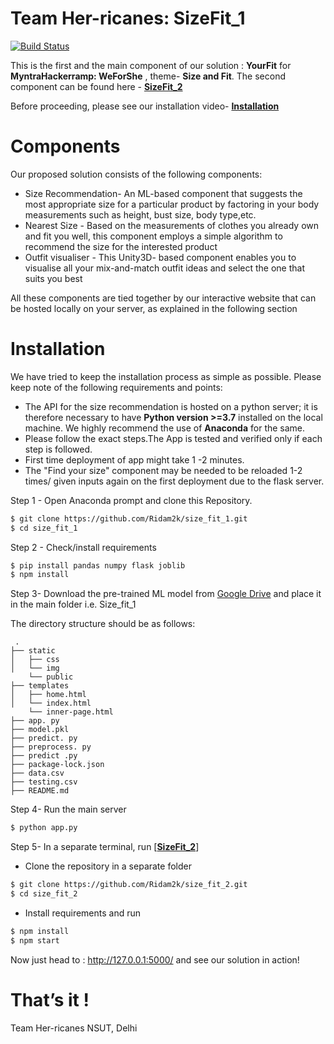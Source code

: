 ﻿# Team Her-ricanes: SizeFit_1

[![Build Status](https://travis-ci.org/joemccann/dillinger.svg?branch=master)](https://travis-ci.org/joemccann/dillinger)

This is the first and the main component of our solution : **YourFit** for **MyntraHackerramp: WeForShe** , theme- **Size and Fit**.
The second component can be found here - [**SizeFit_2**](https://github.com/Ridam2k/size_fit_2.git)

Before proceeding, please see our installation video- [**Installation**](https://drive.google.com/file/d/1_cuBjPhQyIJy8-9qxocF2_XI7_uOcjf2/view?usp=sharing)

# Components

Our proposed solution consists of the following components:

- Size Recommendation- An ML-based component that suggests the most appropriate size for a particular product by factoring in your body measurements such as height, bust size, body type,etc.
- Nearest Size - Based on the measurements of clothes you already own and fit you well, this component employs a simple algorithm to recommend the size for the interested product
- Outfit visualiser - This Unity3D- based component enables you to visualise all your mix-and-match outfit ideas and select the one that suits you best

All these components are tied together by our interactive website that can be hosted locally on your server, as explained in the following section

# Installation

We have tried to keep the installation process as simple as possible. Please keep note of the following requirements and points:

- The API for the size recommendation is hosted on a python server; it is therefore necessary to have **Python version >=3.7** installed on the local machine. We highly recommend the use of **Anaconda** for the same.
- Please follow the exact steps.The App is tested and verified only if each step is followed.
- First time deployment of app might take 1 -2 minutes.
- The "Find your size" component may be needed to be reloaded 1-2 times/ given inputs again on the first deployment due to the flask server.

Step 1 - Open Anaconda prompt and clone this Repository.

```sh
$ git clone https://github.com/Ridam2k/size_fit_1.git
$ cd size_fit_1
```

Step 2 - Check/install requirements

```sh
$ pip install pandas numpy flask joblib
$ npm install
```

Step 3- Download the pre-trained ML model from [Google Drive](https://drive.google.com/file/d/1k1smJ4WUg9q1qgzVtB1SDv7PHczVLjAt/view?usp=sharing) and place it in the main folder i.e. Size_fit_1

The directory structure should be as follows:

```
 .
├── static
│   ├── css
│   └── img
    └── public
├── templates
│   ├── home.html
│   └── index.html
    └── inner-page.html
├── app. py
├── model.pkl
├── predict. py
├── preprocess. py
├── predict .py
├── package-lock.json
├── data.csv
├── testing.csv
├── README.md
```

Step 4- Run the main server

```sh
$ python app.py
```

Step 5- In a separate terminal, run [**[SizeFit_2](https://github.com/Ridam2k/size_fit_2.git)**]

- Clone the repository in a separate folder

```sh
$ git clone https://github.com/Ridam2k/size_fit_2.git
$ cd size_fit_2
```

- Install requirements and run

```sh
$ npm install
$ npm start
```

Now just head to : http://127.0.0.1:5000/ and see our solution in action!

# That’s it !

Team Her-ricanes
NSUT, Delhi
